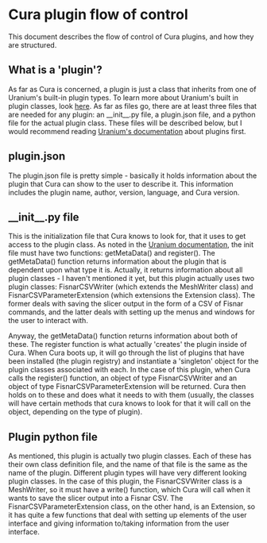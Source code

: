 # Cura plugin flow of control
This document describes the flow of control of Cura plugins, and how they are
structured.

## What is a 'plugin'?
As far as Cura is concerned, a plugin is just a class that inherits from one of
Uranium's built-in plugin types. To learn more about Uranium's built in plugin
classes, look [here](https://github.com/Ultimaker/Uranium/wiki/Plugin-Types).
As far as files go, there are at least three files that are needed for any
plugin: an \_\_init\_\_.py file, a plugin.json file, and a python file for the
actual plugin class. These files will be described below, but I would recommend
reading [Uranium's documentation](https://github.com/Ultimaker/Uranium/wiki/Creating-plugins) about plugins first.

## plugin.json
The plugin.json file is pretty simple - basically it holds information about the
plugin that Cura can show to the user to describe it. This information includes
the plugin name, author, version, language, and Cura version.

## \_\_init\_\_.py file
This is the initialization file that Cura knows to look for, that it uses
to get access to the plugin class. As noted in the [Uranium documentation](https://github.com/Ultimaker/Uranium/blob/main/docs/plugins.md), the init file must have two functions: getMetaData()
and register(). The getMetaData() function returns information about the plugin
that is dependent upon what type it is. Actually, it returns information about
all plugin classes - I haven't mentioned it yet, but this plugin actually uses
two plugin classes: FisnarCSVWriter (which extends the MeshWriter class) and
FisnarCSVParameterExtension (which extensions the Extension class). The former
deals with saving the slicer output in the form of a CSV of Fisnar commands, and
the latter deals with setting up the menus and windows for the user to interact
with.

Anyway, the getMetaData() function returns information about both of these. The
register function is what actually 'creates' the plugin inside of Cura. When Cura
boots up, it will go through the list of plugins that have been installed (the
plugin registry) and instantiate a 'singleton' object for the plugin classes
associated with each. In the case of this plugin, when Cura calls the register()
function, an object of type FisnarCSVWriter and an object of type FisnarCSVParameterExtension
will be returned. Cura then holds on to these and does what it needs to with
them (usually, the classes will have certain methods that cura knows to look
for that it will call on the object, depending on the type of plugin).

## Plugin python file
As mentioned, this plugin is actually two plugin classes. Each of these has their
own class definition file, and the name of that file is the same as the name of
the plugin. Different plugin types will have very different looking plugin classes.
In the case of this plugin, the FisnarCSVWriter class is a MeshWriter, so it must have a
write() function, which Cura will call when it wants to save the slicer output
into a Fisnar CSV. The FisnarCSVParameterExtension class, on the other hand, is
an Extension, so it has quite a few functions that deal with setting up elements
of the user interface and giving information to/taking information from the user
interface.
